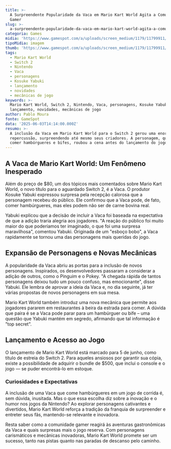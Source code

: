 ```yaml
---
title: >-
  A Surpreendente Popularidade da Vaca em Mario Kart World Agita a Comunidade
  Gamer
slug: >-
  a-surpreendente-popularidade-da-vaca-em-mario-kart-world-agita-a-comunidade-gamer
categoria: Games
midia: 'https://www.gamespot.com/a/uploads/screen_medium/1179/11799911/4505481-cow.jpg'
tipoMidia: imagem
thumb: 'https://www.gamespot.com/a/uploads/screen_medium/1179/11799911/4505481-cow.jpg'
tags:
  - Mario Kart World
  - Switch 2
  - Nintendo
  - Vaca
  - personagens
  - Kosuke Yabuki
  - lançamento
  - novidades
  - mecânicas de jogo
keywords: >-
  Mario Kart World, Switch 2, Nintendo, Vaca, personagens, Kosuke Yabuki,
  lançamento, novidades, mecânicas de jogo
author: Pablo Moura
fonte: GameSpot
data: '2025-06-03T14:14:00.000Z'
resumo: >-
  A inclusão da Vaca em Mario Kart World para o Switch 2 gerou uma enorme
  repercussão, surpreendendo até mesmo seus criadores. A personagem, que pode
  comer hambúrgueres e bifes, roubou a cena antes do lançamento do jogo.
---
```

## A Vaca de Mario Kart World: Um Fenômeno Inesperado

Além do preço de $80, um dos tópicos mais comentados sobre Mario Kart World, o novo título para o aguardado Switch 2, é a Vaca. O produtor Kosuke Yabuki expressou surpresa pela recepção calorosa que a personagem recebeu do público. Ele confirmou que a Vaca pode, de fato, comer hambúrgueres, mas eles podem não ser de carne bovina real.

Yabuki explicou que a decisão de incluir a Vaca foi baseada na expectativa de que a adição traria alegria aos jogadores. "A reação do público foi muito maior do que poderíamos ter imaginado, o que foi uma surpresa maravilhosa", comentou Yabuki. Originada de um "esboço bobo", a Vaca rapidamente se tornou uma das personagens mais queridas do jogo.

## Expansão de Personagens e Novas Mecânicas

A popularidade da Vaca abriu as portas para a inclusão de novos personagens. Inspirados, os desenvolvedores passaram a considerar a adição de outros, como o Pinguim e o Pokey. "A chegada rápida de tantos personagens deixou tudo um pouco confuso, mas emocionante", disse Yabuki. Ele lembra de aprovar a ideia da Vaca e, no dia seguinte, já ter várias propostas de novos personagens em sua mesa.

Mario Kart World também introduz uma nova mecânica que permite aos jogadores pararem em restaurantes à beira da estrada para comer. A dúvida que paira é se a Vaca pode parar para um hambúrguer ou bife – uma questão que Yabuki mantém em segredo, afirmando que tal informação é "top secret".

## Lançamento e Acesso ao Jogo

O lançamento de Mario Kart World está marcado para 5 de junho, como título de estreia do Switch 2. Para aqueles ansiosos por garantir sua cópia, existe a possibilidade de adquirir o bundle de $500, que inclui o console e o jogo — se puder encontrá-lo em estoque.

### Curiosidades e Expectativas

A inclusão de uma Vaca que come hambúrgueres em um jogo de corrida é, sem dúvida, inusitada. Mas o que essa escolha diz sobre a inovação e o humor nos jogos da Nintendo? Ao explorar personagens cativantes e divertidos, Mario Kart World reforça a tradição da franquia de surpreender e entreter seus fãs, mantendo-se relevante e inovadora.

Resta saber como a comunidade gamer reagirá às aventuras gastronômicas da Vaca e quais surpresas mais o jogo reserva. Com personagens carismáticos e mecânicas inovadoras, Mario Kart World promete ser um sucesso, tanto nas pistas quanto nas paradas de descanso pelo caminho.

